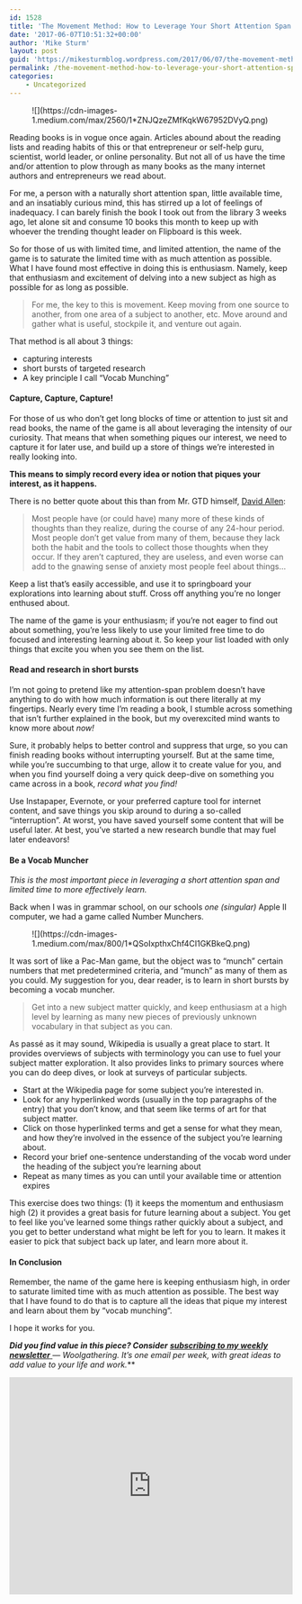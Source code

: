 ```yaml
---
id: 1528
title: 'The Movement Method: How to Leverage Your Short Attention Span and Little Time to Learn More…'
date: '2017-06-07T10:51:32+00:00'
author: 'Mike Sturm'
layout: post
guid: 'https://mikesturmblog.wordpress.com/2017/06/07/the-movement-method-how-to-leverage-your-short-attention-span-and-little-time-to-learn-more/'
permalink: /the-movement-method-how-to-leverage-your-short-attention-span-and-little-time-to-learn-more/
categories:
    - Uncategorized
---
```


<figure>![](https://cdn-images-1.medium.com/max/2560/1*ZNJQzeZMfKqkW67952DVyQ.png)</figure>Reading books is in vogue once again. Articles abound about the reading lists and reading habits of this or that entrepreneur or self-help guru, scientist, world leader, or online personality. But not all of us have the time and/or attention to plow through as many books as the many internet authors and entrepreneurs we read about.

For me, a person with a naturally short attention span, little available time, and an insatiably curious mind, this has stirred up a lot of feelings of inadequacy. I can barely finish the book I took out from the library 3 weeks ago, let alone sit and consume 10 books this month to keep up with whoever the trending thought leader on Flipboard is this week.

So for those of us with limited time, and limited attention, the name of the game is to saturate the limited time with as much attention as possible. What I have found most effective in doing this is enthusiasm. Namely, keep that enthusiasm and excitement of delving into a new subject as high as possible for as long as possible.

> For me, the key to this is movement. Keep moving from one source to another, from one area of a subject to another, etc. Move around and gather what is useful, stockpile it, and venture out again.

That method is all about 3 things:

- capturing interests
- short bursts of targeted research
- A key principle I call “Vocab Munching”

#### Capture, Capture, Capture!

For those of us who don’t get long blocks of time or attention to just sit and read books, the name of the game is all about leveraging the intensity of our curiosity. That means that when something piques our interest, we need to capture it for later use, and build up a store of things we’re interested in really looking into.

**This means to simply record every idea or notion that piques your interest, as it happens.**

There is no better quote about this than from Mr. GTD himself, [David Allen](http://www.huffingtonpost.com/david-allen/think-smarter-by-capturin_b_65539.html):

> Most people have (or could have) many more of these kinds of thoughts than they realize, during the course of any 24-hour period. Most people don’t get value from many of them, because they lack both the habit and the tools to collect those thoughts when they occur. If they aren’t captured, they are useless, and even worse can add to the gnawing sense of anxiety most people feel about things…

Keep a list that’s easily accessible, and use it to springboard your explorations into learning about stuff. Cross off anything you’re no longer enthused about.

The name of the game is your enthusiasm; if you’re not eager to find out about something, you’re less likely to use your limited free time to do focused and interesting learning about it. So keep your list loaded with only things that excite you when you see them on the list.

#### Read and research in short bursts

I’m not going to pretend like my attention-span problem doesn’t have anything to do with how much information is out there literally at my fingertips. Nearly every time I’m reading a book, I stumble across something that isn’t further explained in the book, but my overexcited mind wants to know more about *now!*

Sure, it probably helps to better control and suppress that urge, so you can finish reading books without interrupting yourself. But at the same time, while you’re succumbing to that urge, allow it to create value for you, and when you find yourself doing a very quick deep-dive on something you came across in a book, *record what you find!*

Use Instapaper, Evernote, or your preferred capture tool for internet content, and save things you skip around to during a so-called “interruption”. At worst, you have saved yourself some content that will be useful later. At best, you’ve started a new research bundle that may fuel later endeavors!

#### Be a Vocab Muncher

*This is the most important piece in leveraging a short attention span and limited time to more effectively learn.*

Back when I was in grammar school, on our schools *one (singular)* Apple II computer, we had a game called Number Munchers.

<figure>![](https://cdn-images-1.medium.com/max/800/1*QSoIxpthxChf4CI1GKBkeQ.png)</figure>It was sort of like a Pac-Man game, but the object was to “munch” certain numbers that met predetermined criteria, and “munch” as many of them as you could. My suggestion for you, dear reader, is to learn in short bursts by becoming a vocab muncher.

> Get into a new subject matter quickly, and keep enthusiasm at a high level by learning as many new pieces of previously unknown vocabulary in that subject as you can.

As passé as it may sound, Wikipedia is usually a great place to start. It provides overviews of subjects with terminology you can use to fuel your subject matter exploration. It also provides links to primary sources where you can do deep dives, or look at surveys of particular subjects.

- Start at the Wikipedia page for some subject you’re interested in.
- Look for any hyperlinked words (usually in the top paragraphs of the entry) that you don’t know, and that seem like terms of art for that subject matter.
- Click on those hyperlinked terms and get a sense for what they mean, and how they’re involved in the essence of the subject you’re learning about.
- Record your brief one-sentence understanding of the vocab word under the heading of the subject you’re learning about
- Repeat as many times as you can until your available time or attention expires

This exercise does two things: (1) it keeps the momentum and enthusiasm high (2) it provides a great basis for future learning about a subject. You get to feel like you’ve learned some things rather quickly about a subject, and you get to better understand what might be left for you to learn. It makes it easier to pick that subject back up later, and learn more about it.

#### In Conclusion

Remember, the name of the game here is keeping enthusiasm high, in order to saturate limited time with as much attention as possible. The best way that I have found to do that is to capture all the ideas that pique my interest and learn about them by “vocab munching”.

I hope it works for you.

***Did you find value in this piece? Consider*** [***subscribing to my weekly newsletter*** ](http://tinyletter.com/mike_sturm)***—* Woolgathering*. It’s one email per week, with great ideas to add value to your life and work.***

<iframe class="wp-embedded-content" data-secret="7U0Y15icKz" frameborder="0" height="386" loading="lazy" sandbox="allow-scripts" scrolling="no" security="restricted" src="https://upscri.be/f/61f5e9?as_embed=true#?secret=7U0Y15icKz" title="Subscribe to Woolgathering" width="100%"></iframe>